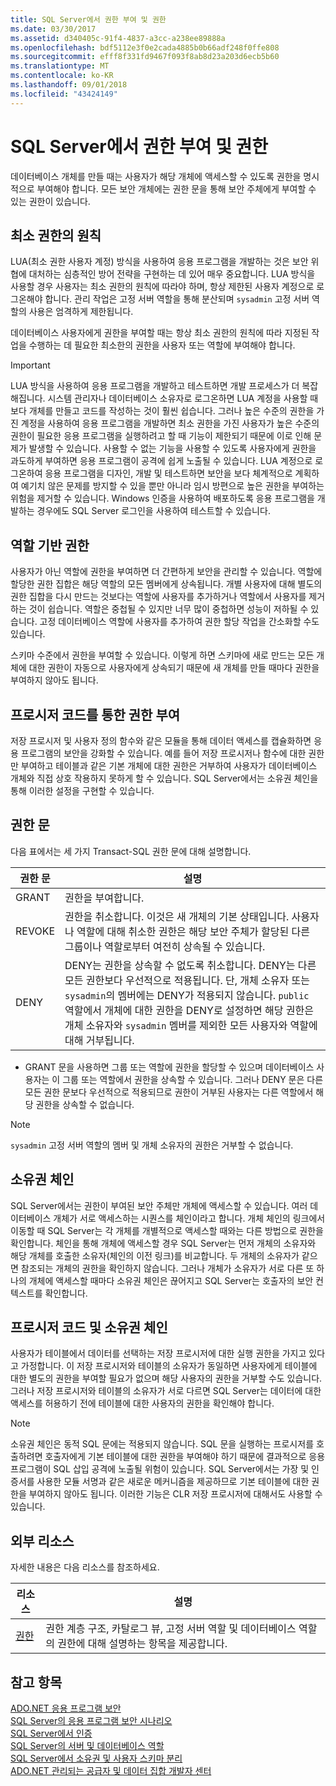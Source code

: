 ```yaml
---
title: SQL Server에서 권한 부여 및 권한
ms.date: 03/30/2017
ms.assetid: d340405c-91f4-4837-a3cc-a238ee89888a
ms.openlocfilehash: bdf5112e3f0e2cada4885b0b66adf248f0ffe808
ms.sourcegitcommit: efff8f331fd9467f093f8ab8d23a203d6ecb5b60
ms.translationtype: MT
ms.contentlocale: ko-KR
ms.lasthandoff: 09/01/2018
ms.locfileid: "43424149"
---
```

# <a name="authorization-and-permissions-in-sql-server"></a>SQL Server에서 권한 부여 및 권한
데이터베이스 개체를 만들 때는 사용자가 해당 개체에 액세스할 수 있도록 권한을 명시적으로 부여해야 합니다. 모든 보안 개체에는 권한 문을 통해 보안 주체에게 부여할 수 있는 권한이 있습니다.  
  
## <a name="the-principle-of-least-privilege"></a>최소 권한의 원칙  
 LUA(최소 권한 사용자 계정) 방식을 사용하여 응용 프로그램을 개발하는 것은 보안 위협에 대처하는 심층적인 방어 전략을 구현하는 데 있어 매우 중요합니다. LUA 방식을 사용할 경우 사용자는 최소 권한의 원칙에 따라야 하며, 항상 제한된 사용자 계정으로 로그온해야 합니다. 관리 작업은 고정 서버 역할을 통해 분산되며 `sysadmin` 고정 서버 역할의 사용은 엄격하게 제한됩니다.  
  
 데이터베이스 사용자에게 권한을 부여할 때는 항상 최소 권한의 원칙에 따라 지정된 작업을 수행하는 데 필요한 최소한의 권한을 사용자 또는 역할에 부여해야 합니다.  
  
> [!IMPORTANT]
>  LUA 방식을 사용하여 응용 프로그램을 개발하고 테스트하면 개발 프로세스가 더 복잡해집니다. 시스템 관리자나 데이터베이스 소유자로 로그온하면 LUA 계정을 사용할 때보다 개체를 만들고 코드를 작성하는 것이 훨씬 쉽습니다. 그러나 높은 수준의 권한을 가진 계정을 사용하여 응용 프로그램을 개발하면 최소 권한을 가진 사용자가 높은 수준의 권한이 필요한 응용 프로그램을 실행하려고 할 때 기능이 제한되기 때문에 이로 인해 문제가 발생할 수 있습니다. 사용할 수 없는 기능을 사용할 수 있도록 사용자에게 권한을 과도하게 부여하면 응용 프로그램이 공격에 쉽게 노출될 수 있습니다. LUA 계정으로 로그온하여 응용 프로그램을 디자인, 개발 및 테스트하면 보안을 보다 체계적으로 계획하여 예기치 않은 문제를 방지할 수 있을 뿐만 아니라 임시 방편으로 높은 권한을 부여하는 위험을 제거할 수 있습니다. Windows 인증을 사용하여 배포하도록 응용 프로그램을 개발하는 경우에도 SQL Server 로그인을 사용하여 테스트할 수 있습니다.  
  
## <a name="role-based-permissions"></a>역할 기반 권한  
 사용자가 아닌 역할에 권한을 부여하면 더 간편하게 보안을 관리할 수 있습니다. 역할에 할당한 권한 집합은 해당 역할의 모든 멤버에게 상속됩니다. 개별 사용자에 대해 별도의 권한 집합을 다시 만드는 것보다는 역할에 사용자를 추가하거나 역할에서 사용자를 제거하는 것이 쉽습니다. 역할은 중첩될 수 있지만 너무 많이 중첩하면 성능이 저하될 수 있습니다. 고정 데이터베이스 역할에 사용자를 추가하여 권한 할당 작업을 간소화할 수도 있습니다.  
  
 스키마 수준에서 권한을 부여할 수 있습니다. 이렇게 하면 스키마에 새로 만드는 모든 개체에 대한 권한이 자동으로 사용자에게 상속되기 때문에 새 개체를 만들 때마다 권한을 부여하지 않아도 됩니다.  
  
## <a name="permissions-through-procedural-code"></a>프로시저 코드를 통한 권한 부여  
 저장 프로시저 및 사용자 정의 함수와 같은 모듈을 통해 데이터 액세스를 캡슐화하면 응용 프로그램의 보안을 강화할 수 있습니다. 예를 들어 저장 프로시저나 함수에 대한 권한만 부여하고 테이블과 같은 기본 개체에 대한 권한은 거부하여 사용자가 데이터베이스 개체와 직접 상호 작용하지 못하게 할 수 있습니다. SQL Server에서는 소유권 체인을 통해 이러한 설정을 구현할 수 있습니다.  
  
## <a name="permission-statements"></a>권한 문  
 다음 표에서는 세 가지 Transact-SQL 권한 문에 대해 설명합니다.  
  
|권한 문|설명|  
|--------------------------|-----------------|  
|GRANT|권한을 부여합니다.|  
|REVOKE|권한을 취소합니다. 이것은 새 개체의 기본 상태입니다. 사용자나 역할에 대해 취소한 권한은 해당 보안 주체가 할당된 다른 그룹이나 역할로부터 여전히 상속될 수 있습니다.|  
|DENY|DENY는 권한을 상속할 수 없도록 취소합니다. DENY는 다른 모든 권한보다 우선적으로 적용됩니다. 단, 개체 소유자 또는 `sysadmin`의 멤버에는 DENY가 적용되지 않습니다. `public` 역할에서 개체에 대한 권한을 DENY로 설정하면 해당 권한은 개체 소유자와 `sysadmin` 멤버를 제외한 모든 사용자와 역할에 대해 거부됩니다.|  
  
-   GRANT 문을 사용하면 그룹 또는 역할에 권한을 할당할 수 있으며 데이터베이스 사용자는 이 그룹 또는 역할에서 권한을 상속할 수 있습니다. 그러나 DENY 문은 다른 모든 권한 문보다 우선적으로 적용되므로 권한이 거부된 사용자는 다른 역할에서 해당 권한을 상속할 수 없습니다.  
  
> [!NOTE]
>  `sysadmin` 고정 서버 역할의 멤버 및 개체 소유자의 권한은 거부할 수 없습니다.  
  
## <a name="ownership-chains"></a>소유권 체인  
 SQL Server에서는 권한이 부여된 보안 주체만 개체에 액세스할 수 있습니다. 여러 데이터베이스 개체가 서로 액세스하는 시퀀스를 체인이라고 합니다. 개체 체인의 링크에서 이동할 때 SQL Server는 각 개체를 개별적으로 액세스할 때와는 다른 방법으로 권한을 확인합니다. 체인을 통해 개체에 액세스할 경우 SQL Server는 먼저 개체의 소유자와 해당 개체를 호출한 소유자(체인의 이전 링크)를 비교합니다. 두 개체의 소유자가 같으면 참조되는 개체의 권한을 확인하지 않습니다. 그러나 개체가 소유자가 서로 다른 또 하나의 개체에 액세스할 때마다 소유권 체인은 끊어지고 SQL Server는 호출자의 보안 컨텍스트를 확인합니다.  
  
## <a name="procedural-code-and-ownership-chaining"></a>프로시저 코드 및 소유권 체인  
 사용자가 테이블에서 데이터를 선택하는 저장 프로시저에 대한 실행 권한을 가지고 있다고 가정합니다. 이 저장 프로시저와 테이블의 소유자가 동일하면 사용자에게 테이블에 대한 별도의 권한을 부여할 필요가 없으며 해당 사용자의 권한을 거부할 수도 있습니다. 그러나 저장 프로시저와 테이블의 소유자가 서로 다르면 SQL Server는 데이터에 대한 액세스를 허용하기 전에 테이블에 대한 사용자의 권한을 확인해야 합니다.  
  
> [!NOTE]
>  소유권 체인은 동적 SQL 문에는 적용되지 않습니다. SQL 문을 실행하는 프로시저를 호출하려면 호출자에게 기본 테이블에 대한 권한을 부여해야 하기 때문에 결과적으로 응용 프로그램이 SQL 삽입 공격에 노출될 위험이 있습니다. SQL Server에서는 가장 및 인증서를 사용한 모듈 서명과 같은 새로운 메커니즘을 제공하므로 기본 테이블에 대한 권한을 부여하지 않아도 됩니다. 이러한 기능은 CLR 저장 프로시저에 대해서도 사용할 수 있습니다.  
  
## <a name="external-resources"></a>외부 리소스  
 자세한 내용은 다음 리소스를 참조하세요.  
  
|리소스|설명|  
|--------------|-----------------|  
|[권한](/sql/relational-databases/security/permissions-database-engine)|권한 계층 구조, 카탈로그 뷰, 고정 서버 역할 및 데이터베이스 역할의 권한에 대해 설명하는 항목을 제공합니다.|
  
## <a name="see-also"></a>참고 항목  
 [ADO.NET 응용 프로그램 보안](../../../../../docs/framework/data/adonet/securing-ado-net-applications.md)  
 [SQL Server의 응용 프로그램 보안 시나리오](../../../../../docs/framework/data/adonet/sql/application-security-scenarios-in-sql-server.md)  
 [SQL Server에서 인증](../../../../../docs/framework/data/adonet/sql/authentication-in-sql-server.md)  
 [SQL Server의 서버 및 데이터베이스 역할](../../../../../docs/framework/data/adonet/sql/server-and-database-roles-in-sql-server.md)  
 [SQL Server에서 소유권 및 사용자 스키마 분리](../../../../../docs/framework/data/adonet/sql/ownership-and-user-schema-separation-in-sql-server.md)  
 [ADO.NET 관리되는 공급자 및 데이터 집합 개발자 센터](https://go.microsoft.com/fwlink/?LinkId=217917)
